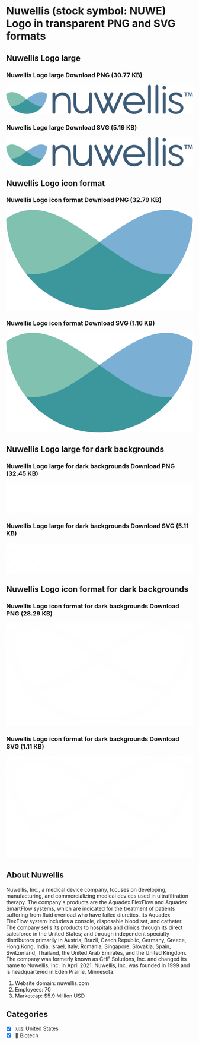 # Nuwellis (stock symbol: NUWE) Logo in transparent PNG and SVG formats

## Nuwellis Logo large

### Nuwellis Logo large Download PNG (30.77 KB)

![Nuwellis Logo large Download PNG (30.77 KB)](/img/orig/NUWE_BIG-4aa7729d.png)

### Nuwellis Logo large Download SVG (5.19 KB)

![Nuwellis Logo large Download SVG (5.19 KB)](/img/orig/NUWE_BIG-45ef28d9.svg)

## Nuwellis Logo icon format

### Nuwellis Logo icon format Download PNG (32.79 KB)

![Nuwellis Logo icon format Download PNG (32.79 KB)](/img/orig/NUWE-55abb706.png)

### Nuwellis Logo icon format Download SVG (1.16 KB)

![Nuwellis Logo icon format Download SVG (1.16 KB)](/img/orig/NUWE-04ca9d11.svg)

## Nuwellis Logo large for dark backgrounds

### Nuwellis Logo large for dark backgrounds Download PNG (32.45 KB)

![Nuwellis Logo large for dark backgrounds Download PNG (32.45 KB)](/img/orig/NUWE_BIG.D-52893137.png)

### Nuwellis Logo large for dark backgrounds Download SVG (5.11 KB)

![Nuwellis Logo large for dark backgrounds Download SVG (5.11 KB)](/img/orig/NUWE_BIG.D-9e93f4b6.svg)

## Nuwellis Logo icon format for dark backgrounds

### Nuwellis Logo icon format for dark backgrounds Download PNG (28.29 KB)

![Nuwellis Logo icon format for dark backgrounds Download PNG (28.29 KB)](/img/orig/NUWE.D-0389fb52.png)

### Nuwellis Logo icon format for dark backgrounds Download SVG (1.11 KB)

![Nuwellis Logo icon format for dark backgrounds Download SVG (1.11 KB)](/img/orig/NUWE.D-d723b083.svg)

## About Nuwellis

Nuwellis, Inc., a medical device company, focuses on developing, manufacturing, and commercializing medical devices used in ultrafiltration therapy. The company's products are the Aquadex FlexFlow and Aquadex SmartFlow systems, which are indicated for the treatment of patients suffering from fluid overload who have failed diuretics. Its Aquadex FlexFlow system includes a console, disposable blood set, and catheter. The company sells its products to hospitals and clinics through its direct salesforce in the United States; and through independent specialty distributors primarily in Austria, Brazil, Czech Republic, Germany, Greece, Hong Kong, India, Israel, Italy, Romania, Singapore, Slovakia, Spain, Switzerland, Thailand, the United Arab Emirates, and the United Kingdom. The company was formerly known as CHF Solutions, Inc. and changed its name to Nuwellis, Inc. in April 2021. Nuwellis, Inc. was founded in 1999 and is headquartered in Eden Prairie, Minnesota.

1. Website domain: nuwellis.com
2. Employees: 70
3. Marketcap: $5.9 Million USD


## Categories
- [x] 🇺🇸 United States
- [x] 🧬 Biotech
